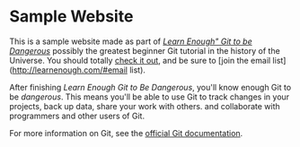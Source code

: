 # Sample Website

This is a sample website made as part of [*Learn Enough" Git to be Dangerous*](http://learnenough.com/git-tutorial) possibly the greatest beginner Git tutorial in the history of the Universe. You should totally [check it out](http://learnenough.com/git-tutorial), and be sure to [join the email list](http://learnenough.com/#email list).

After finishing *Learn Enough Git to Be Dangerous*, you'll know enough Git to be *dangerous*. This means you'll be able to use Git to track changes in your projects, back up data, share your work with others. and collaborate with programmers and other users of Git.

For more information on Git, see the [official Git documentation](https://git-scm.com/).
